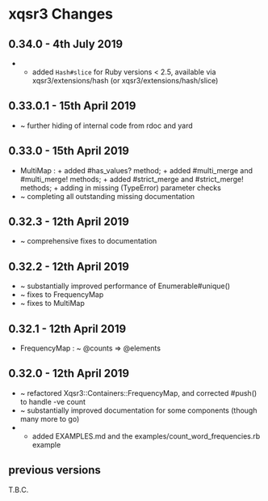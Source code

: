 # **xqsr3** Changes

## 0.34.0 - 4th July 2019

* + added `Hash#slice` for Ruby versions < 2.5, available via xqsr3/extensions/hash (or xqsr3/extensions/hash/slice)

## 0.33.0.1 - 15th April 2019

* ~ further hiding of internal code from rdoc and yard

## 0.33.0 - 15th April 2019

* MultiMap : + added #has_values? method; + added #multi_merge and #multi_merge! methods; + added #strict_merge and #strict_merge! methods; + adding in missing (TypeError) parameter checks
* ~ completing all outstanding missing documentation

## 0.32.3 - 12th April 2019

* ~ comprehensive fixes to documentation

## 0.32.2 - 12th April 2019

* ~ substantially improved performance of Enumerable#unique()
* ~ fixes to FrequencyMap
* ~ fixes to MultiMap

## 0.32.1 - 12th April 2019

* FrequencyMap : ~ @counts => @elements

## 0.32.0 - 12th April 2019

* ~ refactored Xqsr3::Containers::FrequencyMap, and corrected #push() to handle -ve count
* ~ substantially improved documentation for some components (though many more to go)
* + added EXAMPLES.md and the examples/count_word_frequencies.rb example


## previous versions

T.B.C.


